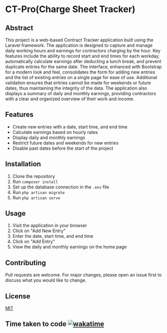 # CT-Pro(Charge Sheet Tracker)

## Abstract

This project is a web-based Contract Tracker application built using the Laravel framework. The application is designed to capture and manage daily working hours and earnings for contractors charging by the hour. Key features include the ability to record start and end times for each workday, automatically calculate earnings after deducting a lunch break, and prevent duplicate entries for the same date. The interface, enhanced with Bootstrap for a modern look and feel, consolidates the form for adding new entries and the list of existing entries on a single page for ease of use. Additional validation ensures that entries cannot be made for weekends or future dates, thus maintaining the integrity of the data. The application also displays a summary of daily and monthly earnings, providing contractors with a clear and organized overview of their work and income.

## Features

* Create new entries with a date, start time, and end time
* Calculate earnings based on hourly rates
* Display daily and monthly earnings
* Restrict future dates and weekends for new entries
* Disable past dates before the start of the project

## Installation

1. Clone the repository
2. Run `composer install`
3. Set up the database connection in the `.env` file
4. Run `php artisan migrate`
5. Run `php artisan serve`

## Usage

1. Visit the application in your browser
2. Click on "Add New Entry"
3. Enter the date, start time, and end time
4. Click on "Add Entry"
5. View the daily and monthly earnings on the home page

## Contributing

Pull requests are welcome. For major changes, please open an issue first to discuss what you would like to change.

## License

[MIT](https://choosealicense.com/licenses/mit/)

## Time taken to code [![wakatime](https://wakatime.com/badge/user/563ecbb7-89c4-4563-82c1-258e14191d74/project/e528acbd-96b5-44a4-9ff4-83c2949ce413.svg)](https://wakatime.com/badge/user/563ecbb7-89c4-4563-82c1-258e14191d74/project/e528acbd-96b5-44a4-9ff4-83c2949ce413)
